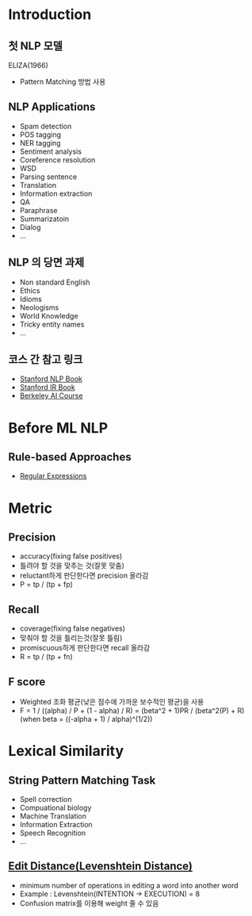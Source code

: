 # Introduction

## 첫 NLP 모델
ELIZA(1966)
- Pattern Matching 방법 사용

## NLP Applications
- Spam detection
- POS tagging
- NER tagging
- Sentiment analysis
- Coreference resolution
- WSD
- Parsing sentence
- Translation
- Information extraction
- QA
- Paraphrase
- Summarizatoin
- Dialog
- ...

## NLP 의 당면 과제
- Non standard English
- Ethics
- Idioms
- Neologisms
- World Knowledge
- Tricky entity names
- ...

## 코스 간 참고 링크
- [Stanford NLP Book](https://nlp.stanford.edu/fsnlp/promo/)
- [Stanford IR Book](https://nlp.stanford.edu/IR-book/)
- [Berkeley AI Course](http://ai.berkeley.edu/home.html)

# Before ML NLP

## Rule-based Approaches
- [Regular Expressions](https://en.wikipedia.org/wiki/Regular_expression)

# Metric

## Precision
- accuracy(fixing false positives)
- 틀려야 할 것을 맞추는 것(잘못 맞춤)
- reluctant하게 판단한다면 precision 올라감
- P = tp / (tp + fp)

## Recall
- coverage(fixing false negatives)
- 맞춰야 할 것을 틀리는것(잘못 틀림)
- promiscuous하게 판단한다면 recall 올라감
-  R = tp / (tp + fn)

## F score
- Weighted 조화 평균(낮은 점수에 가까운 보수적인 평균)을 사용
- F = 1 / ((alpha) / P + (1 - alpha) / R) = (beta^2 + 1)PR / (beta^2(P) + R) (when beta = ((-alpha + 1) / alpha)^(1/2))

# Lexical Similarity

## String Pattern Matching Task
- Spell correction
- Compuational biology
- Machine Translation
- Information Extraction
- Speech Recognition
- ...

## [Edit Distance(Levenshtein Distance)](https://lovit.github.io/nlp/2018/08/28/levenshtein_hangle/)
- minimum number of operations in editing a word into another word
- Example : Levenshtein(INTENTION -> EXECUTION) = 8
- Confusion matrix를 이용해 weight 줄 수 있음
